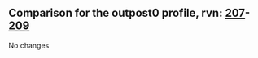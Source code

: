 ## Comparison for the outpost0 profile, rvn: [207](https://github.com/PRO100KatYT/FortniteProfileRevisions/tree/main/profiles/outpost0/207%20outpost0.json)-[209](https://github.com/PRO100KatYT/FortniteProfileRevisions/tree/main/profiles/outpost0/209%20outpost0.json)

No changes
